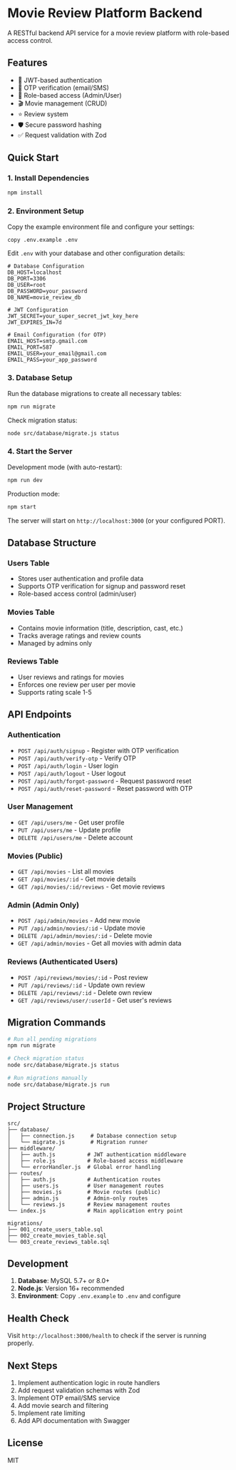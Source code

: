 # Movie Review Platform Backend

A RESTful backend API service for a movie review platform with role-based access control.

## Features

- 🔐 JWT-based authentication
- 📧 OTP verification (email/SMS)
- 👥 Role-based access (Admin/User)
- 🎬 Movie management (CRUD)
- ⭐ Review system
- 🛡️ Secure password hashing
- ✅ Request validation with Zod

## Quick Start

### 1. Install Dependencies

```bash
npm install
```

### 2. Environment Setup

Copy the example environment file and configure your settings:

```bash
copy .env.example .env
```

Edit `.env` with your database and other configuration details:

```env
# Database Configuration
DB_HOST=localhost
DB_PORT=3306
DB_USER=root
DB_PASSWORD=your_password
DB_NAME=movie_review_db

# JWT Configuration
JWT_SECRET=your_super_secret_jwt_key_here
JWT_EXPIRES_IN=7d

# Email Configuration (for OTP)
EMAIL_HOST=smtp.gmail.com
EMAIL_PORT=587
EMAIL_USER=your_email@gmail.com
EMAIL_PASS=your_app_password
```

### 3. Database Setup

Run the database migrations to create all necessary tables:

```bash
npm run migrate
```

Check migration status:

```bash
node src/database/migrate.js status
```

### 4. Start the Server

Development mode (with auto-restart):

```bash
npm run dev
```

Production mode:

```bash
npm start
```

The server will start on `http://localhost:3000` (or your configured PORT).

## Database Structure

### Users Table

- Stores user authentication and profile data
- Supports OTP verification for signup and password reset
- Role-based access control (admin/user)

### Movies Table

- Contains movie information (title, description, cast, etc.)
- Tracks average ratings and review counts
- Managed by admins only

### Reviews Table

- User reviews and ratings for movies
- Enforces one review per user per movie
- Supports rating scale 1-5

## API Endpoints

### Authentication

- `POST /api/auth/signup` - Register with OTP verification
- `POST /api/auth/verify-otp` - Verify OTP
- `POST /api/auth/login` - User login
- `POST /api/auth/logout` - User logout
- `POST /api/auth/forgot-password` - Request password reset
- `POST /api/auth/reset-password` - Reset password with OTP

### User Management

- `GET /api/users/me` - Get user profile
- `PUT /api/users/me` - Update profile
- `DELETE /api/users/me` - Delete account

### Movies (Public)

- `GET /api/movies` - List all movies
- `GET /api/movies/:id` - Get movie details
- `GET /api/movies/:id/reviews` - Get movie reviews

### Admin (Admin Only)

- `POST /api/admin/movies` - Add new movie
- `PUT /api/admin/movies/:id` - Update movie
- `DELETE /api/admin/movies/:id` - Delete movie
- `GET /api/admin/movies` - Get all movies with admin data

### Reviews (Authenticated Users)

- `POST /api/reviews/movies/:id` - Post review
- `PUT /api/reviews/:id` - Update own review
- `DELETE /api/reviews/:id` - Delete own review
- `GET /api/reviews/user/:userId` - Get user's reviews

## Migration Commands

```bash
# Run all pending migrations
npm run migrate

# Check migration status
node src/database/migrate.js status

# Run migrations manually
node src/database/migrate.js run
```

## Project Structure

```
src/
├── database/
│   ├── connection.js     # Database connection setup
│   └── migrate.js        # Migration runner
├── middleware/
│   ├── auth.js          # JWT authentication middleware
│   ├── role.js          # Role-based access middleware
│   └── errorHandler.js  # Global error handling
├── routes/
│   ├── auth.js          # Authentication routes
│   ├── users.js         # User management routes
│   ├── movies.js        # Movie routes (public)
│   ├── admin.js         # Admin-only routes
│   └── reviews.js       # Review management routes
└── index.js             # Main application entry point

migrations/
├── 001_create_users_table.sql
├── 002_create_movies_table.sql
└── 003_create_reviews_table.sql
```

## Development

1. **Database**: MySQL 5.7+ or 8.0+
2. **Node.js**: Version 16+ recommended
3. **Environment**: Copy `.env.example` to `.env` and configure

## Health Check

Visit `http://localhost:3000/health` to check if the server is running properly.

## Next Steps

1. Implement authentication logic in route handlers
2. Add request validation schemas with Zod
3. Implement OTP email/SMS service
4. Add movie search and filtering
5. Implement rate limiting
6. Add API documentation with Swagger

## License

MIT
